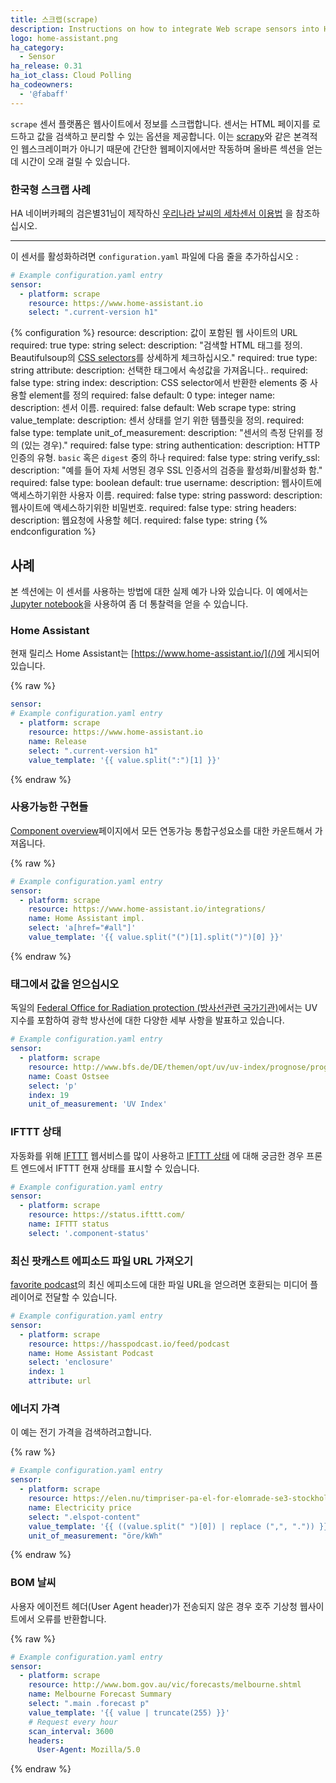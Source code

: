 ```yaml
---
title: 스크랩(scrape)
description: Instructions on how to integrate Web scrape sensors into Home Assistant.
logo: home-assistant.png
ha_category:
  - Sensor
ha_release: 0.31
ha_iot_class: Cloud Polling
ha_codeowners:
  - '@fabaff'
---
```


`scrape` 센서 플랫폼은 웹사이트에서 정보를 스크랩합니다. 센서는 HTML 페이지를 로드하고 값을 검색하고 분리할 수 있는 옵션을 제공합니다. 이는 [scrapy](https://scrapy.org/)와 같은 본격적인 웹스크레이퍼가 아니기 때문에 간단한 웹페이지에서만 작동하며 올바른 섹션을 얻는데 시간이 오래 걸릴 수 있습니다.

### 한국형 스크랩 사례

HA 네이버카페의 검은별31님이 제작하신 [우리나라 날씨의 세차센서 이용법](https://cafe.naver.com/koreassistant/809) 을 참조하십시오. 

---------------------------------------------------------------------------------------------------------

이 센서를 활성화하려면 `configuration.yaml` 파일에 다음 줄을 추가하십시오 :


```yaml
# Example configuration.yaml entry
sensor:
  - platform: scrape
    resource: https://www.home-assistant.io
    select: ".current-version h1"
```

{% configuration %}
resource:
  description: 값이 포함된 웹 사이트의 URL
  required: true
  type: string
select:
  description: "검색할 HTML 태그를 정의. Beautifulsoup의 [CSS selectors](https://www.crummy.com/software/BeautifulSoup/bs4/doc/#css-selectors)를 상세하게 체크하십시오."
  required: true
  type: string
attribute:
  description: 선택한 태그에서 속성값을 가져옵니다..
  required: false
  type: string
index:
  description: CSS selector에서 반환한 elements 중 사용할 element를 정의
  required: false
  default: 0
  type: integer
name:
  description: 센서 이름.
  required: false
  default: Web scrape
  type: string
value_template:
  description: 센서 상태를 얻기 위한 템플릿을 정의.
  required: false
  type: template
unit_of_measurement:
  description: "센서의 측정 단위를 정의 (있는 경우)."
  required: false
  type: string
authentication:
  description: HTTP 인증의 유형. `basic` 혹은 `digest` 중의 하나 
  required: false
  type: string
verify_ssl:
  description: "예를 들어 자체 서명된 경우 SSL 인증서의 검증을 활성화/비활성화 함."
  required: false
  type: boolean
  default: true
username:
  description: 웹사이트에 액세스하기위한 사용자 이름.
  required: false
  type: string
password:
  description: 웹사이트에 액세스하기위한 비밀번호.
  required: false
  type: string
headers:
  description: 웹요청에 사용할 헤더.
  required: false
  type: string
{% endconfiguration %}

## 사례

본 섹션에는 이 센서를 사용하는 방법에 대한 실제 예가 나와 있습니다. 이 예에서는 [Jupyter notebook](https://nbviewer.jupyter.org/github/home-assistant/home-assistant-notebooks/blob/master/other/web-scraping.ipynb)을 사용하여 좀 더 통찰력을 얻을 수 있습니다.

### Home Assistant

현재 릴리스 Home Assistant는 [https://www.home-assistant.io/](/)에 게시되어 있습니다.

{% raw %}
```yaml
sensor:
# Example configuration.yaml entry
  - platform: scrape
    resource: https://www.home-assistant.io
    name: Release
    select: ".current-version h1"
    value_template: '{{ value.split(":")[1] }}'
```
{% endraw %}

### 사용가능한 구현들

[Component overview](/integrations/)페이지에서 모든 연동가능 통합구성요소를 대한 카운트해서 가져옵니다.

{% raw %}
```yaml
# Example configuration.yaml entry
sensor:
  - platform: scrape
    resource: https://www.home-assistant.io/integrations/
    name: Home Assistant impl.
    select: 'a[href="#all"]'
    value_template: '{{ value.split("(")[1].split(")")[0] }}'
```
{% endraw %}

### 태그에서 값을 얻으십시오

독일의 [Federal Office for Radiation protection (방사선관련 국가기관)](http://www.bfs.de/)에서는 UV지수를 포함하여 광학 방사선에 대한 다양한 세부 사항을 발표하고 있습니다.

```yaml
# Example configuration.yaml entry
sensor:
  - platform: scrape
    resource: http://www.bfs.de/DE/themen/opt/uv/uv-index/prognose/prognose_node.html
    name: Coast Ostsee
    select: 'p'
    index: 19
    unit_of_measurement: 'UV Index'
```

### IFTTT 상태

자동화를 위해 [IFTTT](/integrations/ifttt/) 웹서비스를 많이 사용하고 [IFTTT 상태](https://status.ifttt.com/) 에 대해 궁금한 경우 프론트 엔드에서 IFTTT 현재 상태를 표시할 수 있습니다. 

```yaml
# Example configuration.yaml entry
sensor:
  - platform: scrape
    resource: https://status.ifttt.com/
    name: IFTTT status
    select: '.component-status'
```

### 최신 팟캐스트 에피소드 파일 URL 가져오기

[favorite podcast](https://hasspodcast.io/)의 최신 에피소드에 대한 파일 URL을 얻으려면 호환되는 미디어 플레이어로 전달할 수 있습니다.

```yaml
# Example configuration.yaml entry
sensor:
  - platform: scrape
    resource: https://hasspodcast.io/feed/podcast
    name: Home Assistant Podcast
    select: 'enclosure'
    index: 1
    attribute: url
```

### 에너지 가격

이 예는 전기 가격을 검색하려고합니다.

{% raw %}
```yaml
# Example configuration.yaml entry
sensor:
  - platform: scrape
    resource: https://elen.nu/timpriser-pa-el-for-elomrade-se3-stockholm/
    name: Electricity price
    select: ".elspot-content"
    value_template: '{{ ((value.split(" ")[0]) | replace (",", ".")) }}'
    unit_of_measurement: "öre/kWh"
```
{% endraw %}

### BOM 날씨

사용자 에이전트 헤더(User Agent header)가 전송되지 않은 경우 호주 기상청 웹사이트에서 오류를 반환합니다.

{% raw %}
```yaml
# Example configuration.yaml entry
sensor:
  - platform: scrape
    resource: http://www.bom.gov.au/vic/forecasts/melbourne.shtml
    name: Melbourne Forecast Summary
    select: ".main .forecast p"
    value_template: '{{ value | truncate(255) }}'
    # Request every hour
    scan_interval: 3600
    headers:
      User-Agent: Mozilla/5.0
```
{% endraw %}
